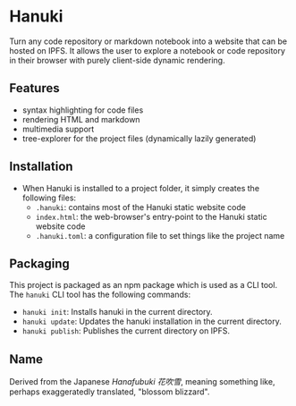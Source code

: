 # Hanuki

Turn any code repository or markdown notebook into a website that can be hosted on IPFS.
It allows the user to explore a notebook or code repository in their browser with purely client-side dynamic rendering.

## Features

- syntax highlighting for code files
- rendering HTML and markdown
- multimedia support
- tree-explorer for the project files (dynamically lazily generated)

## Installation

- When Hanuki is installed to a project folder, it simply creates the following files:
  - `.hanuki`: contains most of the Hanuki static website code 
  - `index.html`: the web-browser's entry-point to the Hanuki static website code
  - `.hanuki.toml`: a configuration file to set things like the project name 

## Packaging

This project is packaged as an npm package which is used as a CLI tool.
The `hanuki` CLI tool has the following commands:
- `hanuki init`: Installs hanuki in the current directory.
- `hanuki update`: Updates the hanuki installation in the current directory.
- `hanuki publish`: Publishes the current directory on IPFS.

## Name

Derived from the Japanese _Hanafubuki_ _花吹雪_, meaning something like, perhaps exaggeratedly translated, "blossom blizzard".
